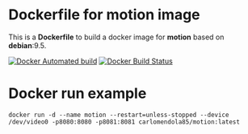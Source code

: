 # Dockerfile for motion image

This is a **Dockerfile** to build a docker image for **motion** based on **debian**:9.5.

[![Docker Automated build](https://img.shields.io/docker/automated/carlomendola85/motion.svg)](https://hub.docker.com/r/carlomendola85/motion/)
[![Docker Build Status](https://img.shields.io/docker/build/carlomendola85/motion.svg)](https://hub.docker.com/r/carlomendola85/motion/)

# Docker run example
`docker run -d --name motion --restart=unless-stopped --device /dev/video0 -p8080:8080 -p8081:8081 carlomendola85/motion:latest`

